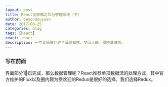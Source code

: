 ```yaml
---
layout: post
title: React全家桶之后台管理系统（下）
author: beyondouyuan
date: 2017-08-25
categories: blog
tags: [React]
react: react
description: 一寸柔肠情几许？薄衾孤枕，梦回人静。侵晓潇潇雨。
---
```


###  写在前面 ###

界面部分1⃣已完成，那么数据管理呢？React推荐单项数据流的处理方式，其中官方维护的Flux以及圈内颇为受欢迎的Redux是很好的选择。我们选择Redux。

